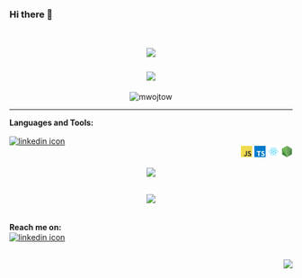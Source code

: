 ### Hi there 👋

<h1 align="center">
  <a href="https://sunguoqi.com/">
    <img src="https://readme-typing-svg.herokuapp.com/?lines=console.log(%22Hello%2C%20World!%22)!&center=true&size=20">
  </a>
</h1>

<div align="center" ><img order-radius="100px" src="https://cdn.jsdelivr.net/gh/sun0225SUN/photos/images/202108300019556.gif"></div>

<br>

<div align="center">
  <img src="https://github-readme-stats.vercel.app/api?username=mwojtow&hide=stars&count_private=true&show_icons=true&theme=gotham" alt="mwojtow" />
</div>

<hr>

<!-- <img src="https://github-readme-stats.vercel.app/api/top-langs/?username=mwojtow&layout=compact&hide=html" alt="mwojtow" /> -->

<!-- <br> -->

**Languages and Tools:**  

<div>
  <div>
   <a href="https://www.linkedin.com/in/marciinwojtowicz/" target="_blank"><img align="center" src="https://image0.flaticon.com/icons/png/128/174/174857.png" alt="linkedin icon" height="40" width="40" /></a>
  </div>
  <div align="right">
    <code><img height="20" src="https://raw.githubusercontent.com/github/explore/80688e429a7d4ef2fca1e82350fe8e3517d3494d/topics/javascript/javascript.png"></code>
    <code><img height="20" src="https://raw.githubusercontent.com/github/explore/80688e429a7d4ef2fca1e82350fe8e3517d3494d/topics/typescript/typescript.png"></code>
    <code><img height="20" src="https://raw.githubusercontent.com/github/explore/80688e429a7d4ef2fca1e82350fe8e3517d3494d/topics/react/react.png"></code>
    <code><img height="20" src="https://raw.githubusercontent.com/github/explore/80688e429a7d4ef2fca1e82350fe8e3517d3494d/topics/nodejs/nodejs.png"></code>  
  </div>
</div>

<p align="center">
  <a>
<!--     <img width="150" src="https://cdn.jsdelivr.net/gh/mwojtow/photos/images/202108300310676.png"> -->
    <img align="center" src="https://github-readme-streak-stats.herokuapp.com/?user=mwojtow&theme=dark&hide_border=true"/>
<!--     <img width="150" src="https://cdn.jsdelivr.net/gh/mwojtow/photos/images/202108300312623.png"> -->
  </a>
</p>

<br>

<div align="center">
  <img  src="https://github-profile-trophy.vercel.app/?username=mwojtow&theme=gruvbox" />
</div>

<!-- <br> -->
<!-- 
[![Marcin's GitHub Activity Graph](https://activity-graph.herokuapp.com/graph?username=mwojtow&theme=react-dark&line=00bfa5&color=00bfa5)](https://github.com/mwojtow) -->

<!-- 
<div align="center">
  <img src="https://metrics.lecoq.io/mwojtow?template=classic&config.timezone=Europe%Warsaw">
</div> -->

<br>

**Reach me on:**
<br>
<a href="https://www.linkedin.com/in/marciinwojtowicz/" target="_blank"><img align="center" src="https://image0.flaticon.com/icons/png/128/174/174857.png" alt="linkedin icon" height="40" width="40" /></a>

<br>

<div align="right">
  <img  src="https://profile-counter.glitch.me/mwojtow/count.svg" />
</div>
